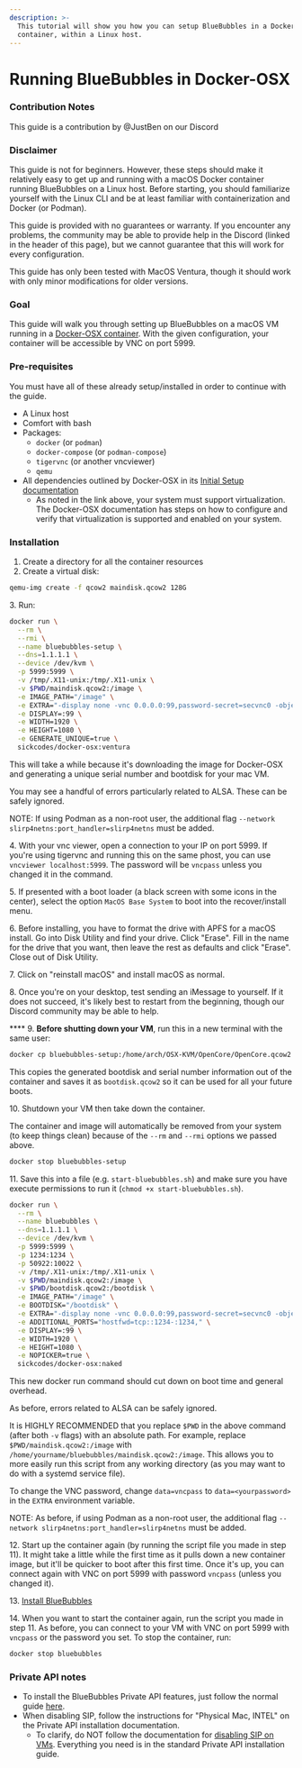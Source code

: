 ```yaml
---
description: >-
  This tutorial will show you how you can setup BlueBubbles in a Docker
  container, within a Linux host.
---
```


# Running BlueBubbles in Docker-OSX

### Contribution Notes

This guide is a contribution by @JustBen on our Discord

### Disclaimer

This guide is not for beginners. However, these steps should make it relatively easy to get up and running with a macOS Docker container running BlueBubbles on a Linux host. Before starting, you should familiarize yourself with the Linux CLI and be at least familiar with containerization and Docker (or Podman).

This guide is provided with no guarantees or warranty. If you encounter any problems, the community may be able to provide help in the Discord (linked in the header of this page), but we cannot guarantee that this will work for every configuration.

This guide has only been tested with MacOS Ventura, though it should work with only minor modifications for older versions.

### Goal

This guide will walk you through setting up BlueBubbles on a macOS VM running in a [Docker-OSX container](https://github.com/sickcodes/Docker-OSX). With the given configuration, your container will be accessible by VNC on port 5999.

### Pre-requisites

You must have all of these already setup/installed in order to continue with the guide.

* A Linux host
* Comfort with bash
* Packages:
  * `docker` (or `podman`)
  * `docker-compose` (or `podman-compose`)
  * `tigervnc` (or another vncviewer)
  * `qemu`
* All dependencies outlined by Docker-OSX in its [Initial Setup documentation](https://github.com/sickcodes/Docker-OSX#initial-setup)
  * As noted in the link above, your system must support virtualization. The Docker-OSX documentation has steps on how to configure and verify that virtualization is supported and enabled on your system.

### Installation

1. Create a directory for all the container resources
2. Create a virtual disk:

```bash
qemu-img create -f qcow2 maindisk.qcow2 128G
```

&#x20; 3\.  Run:

```bash
docker run \
  --rm \
  --rmi \
  --name bluebubbles-setup \
  --dns=1.1.1.1 \
  --device /dev/kvm \
  -p 5999:5999 \
  -v /tmp/.X11-unix:/tmp/.X11-unix \
  -v $PWD/maindisk.qcow2:/image \
  -e IMAGE_PATH="/image" \
  -e EXTRA="-display none -vnc 0.0.0.0:99,password-secret=secvnc0 -object secret,id=secvnc0,data=vncpass" \
  -e DISPLAY=:99 \
  -e WIDTH=1920 \
  -e HEIGHT=1080 \
  -e GENERATE_UNIQUE=true \
  sickcodes/docker-osx:ventura
```

This will take a while because it's downloading the image for Docker-OSX and generating a unique serial number and bootdisk for your mac VM.

You may see a handful of errors particularly related to ALSA. These can be safely ignored.

NOTE: If using Podman as a non-root user, the additional flag `--network slirp4netns:port_handler=slirp4netns` must be added. &#x20;

&#x20;4\.  With your vnc viewer, open a connection to your IP on port 5999. If you're using tigervnc and running this on the same phost, you can use `vncviewer localhost:5999`. The password will be `vncpass` unless you changed it in the command.

&#x20; 5\.  If presented with a boot loader (a black screen with some icons in the center), select the option `MacOS Base System` to boot into the recover/install menu.

&#x20; 6\.  Before installing, you have to format the drive with APFS for a macOS install. Go into Disk Utility and find your drive. Click "Erase". Fill in the name for the drive that you want, then leave the rest as defaults and click "Erase". Close out of Disk Utility.

&#x20; 7\.  Click on "reinstall macOS" and install macOS as normal.

&#x20; 8\.  Once you're on your desktop, test sending an iMessage to yourself. If it does not succeed, it's likely best to restart from the beginning, though our Discord community may be able to help.

&#x20; ****  9. **Before shutting down your VM**, run this in a new terminal with the same user:

```bash
docker cp bluebubbles-setup:/home/arch/OSX-KVM/OpenCore/OpenCore.qcow2 ./bootdisk.qcow2
```

This copies the generated bootdisk and serial number information out of the container and saves it as `bootdisk.qcow2` so it can be used for all your future boots.&#x20;

10\.  Shutdown your VM then take down the container.

The container and image will automatically be removed from your system (to keep things clean) because of the `--rm` and `--rmi` options we passed above.

```bash
docker stop bluebubbles-setup
```

&#x20; 11\.  Save this into a file (e.g. `start-bluebubbles.sh`) and make sure you have execute permissions to run it (`chmod +x start-bluebubbles.sh`).

```bash
docker run \
  --rm \
  --name bluebubbles \
  --dns=1.1.1.1 \
  --device /dev/kvm \
  -p 5999:5999 \
  -p 1234:1234 \
  -p 50922:10022 \
  -v /tmp/.X11-unix:/tmp/.X11-unix \
  -v $PWD/maindisk.qcow2:/image \
  -v $PWD/bootdisk.qcow2:/bootdisk \
  -e IMAGE_PATH="/image" \
  -e BOOTDISK="/bootdisk" \
  -e EXTRA="-display none -vnc 0.0.0.0:99,password-secret=secvnc0 -object secret,id=secvnc0,data=vncpass" \
  -e ADDITIONAL_PORTS="hostfwd=tcp::1234-:1234," \
  -e DISPLAY=:99 \
  -e WIDTH=1920 \
  -e HEIGHT=1080 \
  -e NOPICKER=true \
  sickcodes/docker-osx:naked
```

This new docker run command should cut down on boot time and general overhead.

As before, errors related to ALSA can be safely ignored.

It is HIGHLY RECOMMENDED that you replace `$PWD` in the above command (after both `-v` flags) with an absolute path. For example, replace `$PWD/maindisk.qcow2:/image` with `/home/yourname/bluebubbles/maindisk.qcow2:/image`. This allows you to more easily run this script from any working directory (as you may want to do with a systemd service file).

To change the VNC password, change `data=vncpass` to `data=<yourpassword>` in the `EXTRA` environment variable.

NOTE: As before, if using Podman as a non-root user, the additional flag `--network slirp4netns:port_handler=slirp4netns` must be added.

&#x20; 12\.  Start up the container again (by running the script file you made in step 11). It might take a little while the first time as it pulls down a new container image, but it'll be quicker to boot after this first time. Once it's up, you can connect again with VNC on port 5999 with password `vncpass` (unless you changed it).

&#x20; 13\.  [Install BlueBubbles](https://bluebubbles.app/install/)

&#x20; 14\.  When you want to start the container again, run the script you made in step 11. As before, you can connect to your VM with VNC on port 5999 with `vncpass` or the password you set. To stop the container, run:

```bash
docker stop bluebubbles
```

### Private API notes

* To install the BlueBubbles Private API features, just follow the normal guide [here](https://docs.bluebubbles.app/private-api/installation).
* When disabling SIP, follow the instructions for "Physical Mac, INTEL" on the Private API installation documentation.
  * To clarify, do NOT follow the documentation for [disabling SIP on VMs](https://docs.bluebubbles.app/server/advanced/macos-virtualization/running-a-macos-vm/disabling-sip-on-vms-for-the-private-api#opencore-big-sur). Everything you need is in the standard Private API installation guide.

